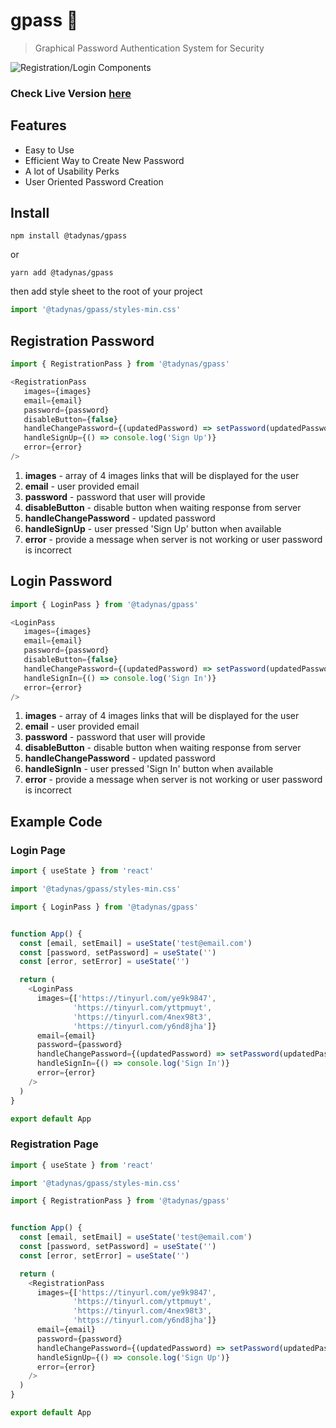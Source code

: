 # gpass 🔑 

> Graphical Password Authentication System for Security

![Registration/Login Components](https://i.imgur.com/L8i2d3B.png)

### Check Live Version [here](https://vigorous-blackwell-7bfba7.netlify.app)

## Features

- Easy to Use
- Efficient Way to Create New Password
- A lot of Usability Perks
- User Oriented Password Creation

## Install

`npm install @tadynas/gpass`

or 

`yarn add @tadynas/gpass`

then add style sheet to the root of your project

```js 
import '@tadynas/gpass/styles-min.css'
```

## Registration Password

```js
import { RegistrationPass } from '@tadynas/gpass'

<RegistrationPass 
   images={images}
   email={email}
   password={password}
   disableButton={false}
   handleChangePassword={(updatedPassword) => setPassword(updatedPassword)}
   handleSignUp={() => console.log('Sign Up')}
   error={error}
/>
```

1. **images** - array of 4 images links that will be displayed for the user
2. **email** - user provided email
3. **password** - password that user will provide
4. **disableButton** - disable button when waiting response from server
5. **handleChangePassword** - updated password
6. **handleSignUp** - user pressed 'Sign Up' button when available
7. **error** - provide a message when server is not working or user password is incorrect

## Login Password

```js
import { LoginPass } from '@tadynas/gpass'

<LoginPass 
   images={images}
   email={email}
   password={password}
   disableButton={false}
   handleChangePassword={(updatedPassword) => setPassword(updatedPassword)}
   handleSignIn={() => console.log('Sign In')}
   error={error}
/>
```

1. **images** - array of 4 images links that will be displayed for the user
2. **email** - user provided email
3. **password** - password that user will provide
4. **disableButton** - disable button when waiting response from server
5. **handleChangePassword** - updated password
6. **handleSignIn** - user pressed 'Sign In' button when available
7. **error** - provide a message when server is not working or user password is incorrect

## Example Code

### Login Page

```js
import { useState } from 'react'

import '@tadynas/gpass/styles-min.css'

import { LoginPass } from '@tadynas/gpass'


function App() {
  const [email, setEmail] = useState('test@email.com')
  const [password, setPassword] = useState('')
  const [error, setError] = useState('')

  return (
    <LoginPass 
      images={['https://tinyurl.com/ye9k9847', 
              'https://tinyurl.com/yttpmuyt', 
              'https://tinyurl.com/4nex98t3', 
              'https://tinyurl.com/y6nd8jha']}
      email={email}
      password={password}
      handleChangePassword={(updatedPassword) => setPassword(updatedPassword)}
      handleSignIn={() => console.log('Sign In')}
      error={error}
    />
  )
}

export default App
```

### Registration Page

```js
import { useState } from 'react'

import '@tadynas/gpass/styles-min.css'

import { RegistrationPass } from '@tadynas/gpass'


function App() {
  const [email, setEmail] = useState('test@email.com')
  const [password, setPassword] = useState('')
  const [error, setError] = useState('')

  return (
    <RegistrationPass 
      images={['https://tinyurl.com/ye9k9847', 
              'https://tinyurl.com/yttpmuyt', 
              'https://tinyurl.com/4nex98t3', 
              'https://tinyurl.com/y6nd8jha']}
      email={email}
      password={password}
      handleChangePassword={(updatedPassword) => setPassword(updatedPassword)}
      handleSignUp={() => console.log('Sign Up')}
      error={error}
    />
  )
}

export default App
```
